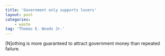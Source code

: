 ```yaml
---
title: 'Government only supports losers'
layout: post
categories:
    - waste
tag: 'Thomas E. Woods Jr.'
---
```


\[N\]othing is more guaranteed to attract government money than repeated failure.